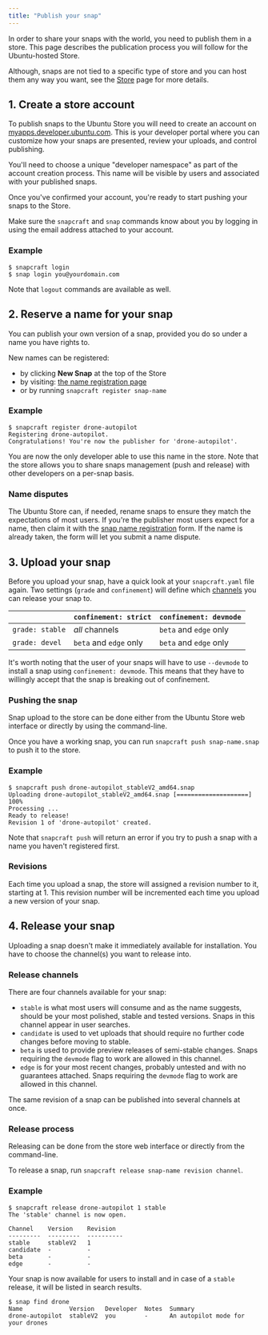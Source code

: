 ```yaml
---
title: "Publish your snap"
---
```



In order to share your snaps with the world, you need to publish them in a store. This page describes the publication process you will follow for the Ubuntu-hosted Store.

Although, snaps are not tied to a specific type of store and you can host them any way you want, see the [Store](/docs/core/store) page for more details.

## 1. Create a store account

To publish snaps to the Ubuntu Store you will need to create an account
on [myapps.developer.ubuntu.com](https://myapps.developer.ubuntu.com/). This is your developer portal where you can customize how your snaps are presented, review your uploads, and control publishing.

You'll need to choose a unique "developer namespace" as part of the account creation process. This name will be visible by users and associated with your published snaps.

Once you've confirmed your account, you're ready to start pushing your snaps to the Store.

Make sure the `snapcraft` and `snap` commands know about you by logging in using the email address attached to your account.


### Example

    $ snapcraft login
    $ snap login you@yourdomain.com

Note that `logout` commands are available as well.

## 2. Reserve a name for your snap

You can publish your own version of a snap, provided you do so under a name you have rights to.

New names can be registered:

* by clicking **New Snap** at the top of the Store
* by visiting: [the name registration page](https://myapps.developer.ubuntu.com/dev/click-apps/register-name/)
* or by running `snapcraft register snap-name`


### Example


    $ snapcraft register drone-autopilot
    Registering drone-autopilot.
    Congratulations! You're now the publisher for 'drone-autopilot'.

You are now the only developer able to use this name in the store. Note that the store allows you to share snaps management (push and release) with other developers on a per-snap basis.

### Name disputes

The Ubuntu Store can, if needed, rename snaps to ensure they match the expectations of most users. If you're the publisher most users expect for a name, then claim it with the [snap name registration](https://myapps.developer.ubuntu.com/dev/click-apps/register-name) form. If the name is already taken, the form will let you submit a name dispute.

## 3. Upload your snap

Before you upload your snap, have a quick look at your `snapcraft.yaml` file again. Two settings (`grade` and `confinement`) will define which [channels](#release-channels) you can release your snap to.

|                 | `confinement: strict`  | `confinement: devmode` |
| --------------- | ---------------------- | ---------------------- |
| `grade: stable` | *all* channels         | `beta` and `edge` only |
| `grade: devel`  | `beta` and `edge` only | `beta` and `edge` only |

It's worth noting that the user of your snaps will have to use `--devmode` to install a snap using `confinement: devmode`. This means that they have to willingly accept that the snap is breaking out of confinement.

### Pushing the snap
Snap upload to the store can be done either from the Ubuntu Store web interface or directly by using the command-line.

Once you have a working snap, you can run `snapcraft push snap-name.snap` to push it to the store.

### Example


    $ snapcraft push drone-autopilot_stableV2_amd64.snap
    Uploading drone-autopilot_stableV2_amd64.snap [====================] 100%
    Processing ...
    Ready to release!
    Revision 1 of 'drone-autopilot' created.

Note that `snapcraft push` will return an error if you try to push a snap with a name you haven't registered first.

### Revisions

Each time you upload a snap, the store will assigned a revision number to it, starting at 1. This revision number will be incremented each time you upload a new version of your snap.

## 4. Release your snap

Uploading a snap doesn't make it immediately available for installation. You have to choose the channel(s) you want to release into.

### Release channels

There are four channels available for your snap:

*   `stable` is what most users will consume and as the name suggests, should be your most polished, stable and tested versions. Snaps in this channel appear in user searches.
*   `candidate` is used to vet uploads that should require no further code changes before moving to stable.
*   `beta` is used to provide preview releases of semi-stable changes. Snaps requiring the `devmode` flag to work are allowed in this channel.
*   `edge` is for your most recent changes, probably untested and with no guarantees attached. Snaps requiring the `devmode` flag to work are allowed in this channel.

The same revision of a snap can be published into several channels at once.

### Release process

Releasing can be done from the store web interface or directly from the command-line.

To release a snap, run `snapcraft release snap-name revision channel`.

### Example

    $ snapcraft release drone-autopilot 1 stable
    The 'stable' channel is now open.

    Channel    Version    Revision
    ---------  ---------  ----------
    stable     stableV2   1
    candidate  -          -
    beta       -          -
    edge       -          -

Your snap is now available for users to install and in case of a `stable` release, it will be listed in search results.

    $ snap find drone
    Name             Version   Developer  Notes  Summary
    drone-autopilot  stableV2  you        -      An autopilot mode for your drones

